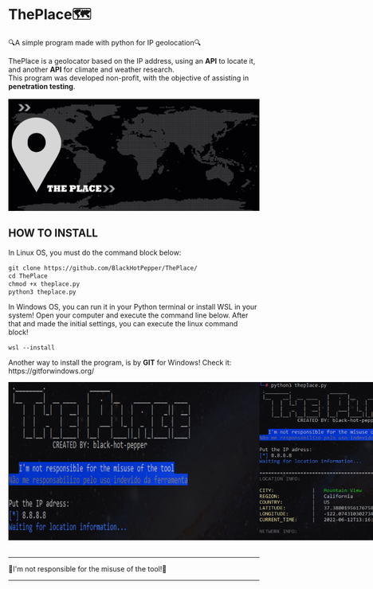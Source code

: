 # ThePlace🗺️
🔍A simple program made with python for IP geolocation🔍

<div>
  ThePlace is a geolocator based on the IP address, using an <b>API</b> to locate it, and another <b>API</b> for climate and weather research. <br>This program was developed non-profit, with the objective of assisting in <b>penetration testing</b>.
</div>
<div>
  <br>
  <img src="./theplace_banner.png" width="1000px">
  
  
</div>
<div>
  <h2>HOW TO INSTALL</h2>
  <p>In Linux OS, you must do the command block below:</p>
  
  ```
  git clone https://github.com/BlackHotPepper/ThePlace/
  cd ThePlace
  chmod +x theplace.py
  python3 theplace.py
  ```
  <p>In Windows OS, you can run it in your Python terminal or install WSL in your system! Open your computer and execute the command line below. After that and made the initial settings, you can execute the linux command block!</p>
  
  ```
  wsl --install
  ```
  
  <p>Another way to install the program, is by <b>GIT</b> for Windows! Check it: https://gitforwindows.org/</p>
  
  <div style="display: inline-flex;">
    <img src="./theplace_screenshot3.png" width="800px">
    <img src="./theplace_screenshot1.png" width="350px">
    <img src="./theplace_screenshot2.png" width="350px">
  </div>
</div>
<br>
<hr>
<p>🔴I'm not responsible for the misuse of the tool!🔴</p>
<hr>

